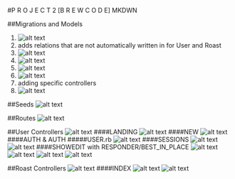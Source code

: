 #P R O J E C T 2 [B R E W C O D E] MKDWN

##Migrations and Models
1. ![alt text](https://i.imgur.com/SBx7dg1.png)
2. adds relations that are not automatically written in for User and Roast
3. ![alt text](https://i.imgur.com/xagJlTe.png)
4. ![alt text](https://i.imgur.com/gdygURL.png)
5. ![alt text](https://i.imgur.com/Sad0bWd.png)
6. ![alt text](https://i.imgur.com/ObrLUeg.png)
7. adding specific controllers
8. ![alt text](https://i.imgur.com/QS9gqTs.png)

##Seeds
![alt text](https://i.imgur.com/BEzbYtq.png)

##Routes
![alt text](https://i.imgur.com/5F1iArG.png)

##User Controllers
![alt text](https://i.imgur.com/1y7OV5r.png)
####LANDING
![alt text](https://i.imgur.com/2qs2Ifv.png)
####NEW
![alt text](https://i.imgur.com/5odqasV.png)
####AUTH & AUTH
#####USER.rb
![alt text](https://i.imgur.com/u6WE2VK.png)
####SESSIONS
![alt text](https://i.imgur.com/RuF3ON0.png)
![alt text](https://i.imgur.com/7fPbCYb.png)
####SHOWEDIT with RESPONDER/BEST_IN_PLACE
![alt text](https://i.imgur.com/SWYvFI6.png)
![alt text](https://i.imgur.com/zCZW3EV.png)
![alt text](https://i.imgur.com/NU1TvsF.png)
![alt text](https://i.imgur.com/X6Zp2bZ.png)

##Roast Controllers	
![alt text](https://i.imgur.com/RjJfkjz.png)
####INDEX
![alt text](https://i.imgur.com/Ejqsj9V.png)
![alt text](https://i.imgur.com/kQzMbFp.png)
